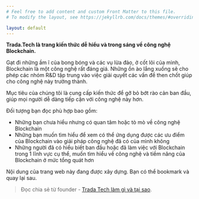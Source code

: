 ```yaml
---
# Feel free to add content and custom Front Matter to this file.
# To modify the layout, see https://jekyllrb.com/docs/themes/#overriding-theme-defaults

layout: default
---
```

**Trada.Tech là trang kiến thức dễ hiểu và trong sáng về công nghệ Blockchain.**

Gạt đi những ầm ĩ của bong bóng và các vụ lừa đảo, ở cốt lõi của mình, Blockchain là một công nghệ rất đáng giá. Những ồn ào lắng xuống sẽ cho phép các nhóm R&D tập trung vào việc giải quyết các vấn đề then chốt giúp cho công nghệ này trưởng thành.

Mục tiêu của chúng tôi là cung cấp kiến thức để gỡ bỏ bớt rào cản ban đầu, giúp mọi người dễ dàng tiếp cận với công nghệ này hơn.

Đối tượng bạn đọc phù hợp bao gồm:
- Những bạn chưa hiểu nhưng có quan tâm hoặc tò mò về công nghệ Blockchain
- Những bạn muốn tìm hiểu để xem có thể ứng dụng được các ưu điểm của Blockchain vào giải pháp công nghệ đã có của mình không
- Những người đã có hiểu biết ban đầu hoặc đã làm việc với Blockchain trong 1 lĩnh vực cụ thể, muốn tìm hiểu về công nghệ và tiềm năng của Blockchain ở mức tổng quát hơn

Nội dung của trang web này đang được xây dựng. Bạn có thể bookmark và quay lại sau.

> Đọc chia sẻ từ founder - [Trada Tech làm gì và tại sao](/2018/10/29/gioi-thieu-trada-tech.html).